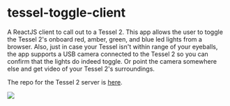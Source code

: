 # tessel-toggle-client

A ReactJS client to call out to a Tessel 2. This app allows the user to toggle the Tessel 2's onboard red, amber, green, and blue led lights from a browser. Also, just in case your Tessel isn't within range of your eyeballs, the app supports a USB camera connected to the Tessel 2 so you can confirm that the lights do indeed toggle. Or point the camera somewhere else and get video of your Tessel 2's surroundings.

The repo for the Tessel 2 server is [here](https://github.com/podoglyph/tessel-toggle-onboard-leds "Tessel 2 Server").

![](https://i.gyazo.com/70db7a697a0bf92d8de965d273b05d72.gif)
